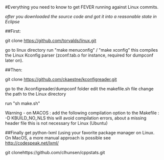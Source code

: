#Everything you need to know to get FEVER running against Linux commits.

_after you downloaded the source code and got it into a reasonable state in Eclipse_

##First:

git clone https://github.com/torvalds/linux.git

go to linux directory
run "make menuconfig" / "make xconfig"
  this compiles the Linux Kconfig parser (zconf.tab.o for instance, required for dumpconf later on). 

##Then: 

git clone  https://github.com/ckaestne/kconfigreader.git

go to the /kconfigreader/dumpconf folder
  edit the makefile.sh file
  change the path to the Linux directory 

run "sh make.sh"
  
  Warning - on MACOS : add the following compilation option to the Makefile : -D KBUILD_NO_NLS 
    this will avoid compilation errors, about a missing header file
    this is not necessary for Linux (Ubuntu)

##Finally
get python-lxml (using your favorite package manager on Linux. On MacOS, a more manual approach is possible
see http://codespeak.net/lxml/

git clonehttps://github.com/clhunsen/cppstats.git





